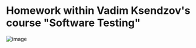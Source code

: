 # Homework within Vadim Ksendzov's course "Software Testing"              
![image](https://github.com/00Julie00/Postman/assets/115406267/5a4aa4ae-5191-4169-9eab-9ae9bb8c6595)

